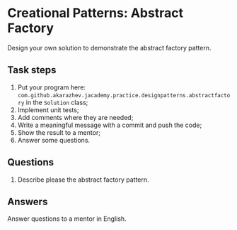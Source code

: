 # Creational Patterns: Abstract Factory

Design your own solution to demonstrate the abstract factory pattern.

## Task steps

1. Put your program here: `com.github.akarazhev.jacademy.practice.designpatterns.abstractfactory` in the `Solution` class;
2. Implement unit tests;
3. Add comments where they are needed;
4. Write a meaningful message with a commit and push the code;
5. Show the result to a mentor;
6. Answer some questions.

## Questions

1. Describe please the abstract factory pattern.

## Answers

Answer questions to a mentor in English.